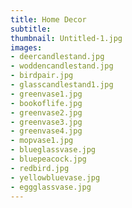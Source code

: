 ```yaml
---
title: Home Decor
subtitle:
thumbnail: Untitled-1.jpg
images:
- deercandlestand.jpg
- woddencandlestand.jpg
- birdpair.jpg
- glasscandlestand1.jpg
- greenvase1.jpg
- bookoflife.jpg
- greenvase2.jpg
- greenvase3.jpg
- greenvase4.jpg
- mopvase1.jpg
- blueglassvase.jpg
- bluepeacock.jpg
- redbird.jpg
- yellowbluevase.jpg
- eggglassvase.jpg
---
```

